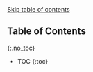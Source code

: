 <div style="position: relative;">
    <a href="#toc-skipped" id="skip-toc" class="screen-reader-only">Skip table of contents</a>
</div>

## Table of Contents
{:.no_toc}

* TOC
{:toc}

<div id="toc-skipped"></div>
